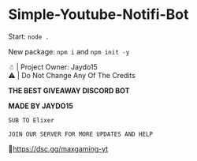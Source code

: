 # Simple-Youtube-Notifi-Bot

Start: `node .`

New package: `npm i` and `npm init -y`

☃︎ | Project Owner: Jaydo15<br>⚠︎ | Do Not Change Any Of The Credits

**__THE BEST GIVEAWAY DISCORD BOT__**

**__MADE BY JAYDO15__**

`SUB TO Elixer`

`JOIN OUR SERVER FOR MORE UPDATES AND HELP`

📝https://dsc.gg/maxgaming-yt
